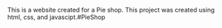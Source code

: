This is a website created for a Pie shop.
This project was created using html, css, and javascipt.#PieShop
